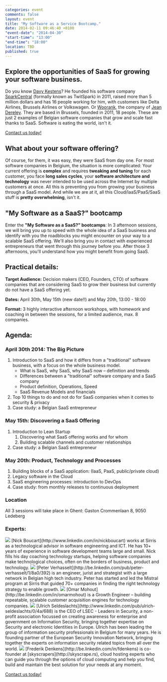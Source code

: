 ```yaml
---
categories: event
comments: false
layout: event
title: "My Software as a Service Bootcamp."
date: 2014-02-11 09:46:40 +0100
"event-date": "2014-04-30"
"start-time": "13:00"
"end-time": "18:00"
location: TBD
published: true
---
```

## Explore the opportunities of SaaS for growing your software business.
Do you know [Davy Kestens](https://twitter.com/davykestens)? He founded his software company [SparkCentral](http://www.sparkcentral.com) (formally known as TwitSpark) in 2011, raised more than 5 million dollars and has 16 people working for him, with customers like Delta Airlines, Brussels Airlines or Volkswagen. Or [Woorank](http://www.woorank.com), the company of [Jean Dereley](http://www.linkedin.com/in/jderely). They are based in Brussels, founded in 2011, 18 people. These are just 2 examples of Belgian software companies that grow and scale fast thanks to SaaS. Software is eating the world, isn't it.
<!-- more -->

<a href="/bootcamp-contact" class="btn btn-success btn-large center">Contact us today!</a>

## What about your software offering?
Of course, for them, it was easy, they were SaaS from day one. For most software companies in Belgium, the situation is more complicated: Your current offering is **complex** and requires **tweaking and tuning** for each customer, you face **long sales cycles**, your **software architecture and technology** was never intended to be used across the Internet by multiple customers at once.  All this is preventing you from growing your business through a SaaS model. And while we are at it, all this Cloud/IaaS/PaaS/SaaS stuff is **pretty overwhelming**, isn't it.

## "My Software as a SaaS?" bootcamp
Enter the **"My Software as a SaaS?" bootcamps**: In 3 afternoon sessions, we will bring you up to speed with the whole idea of a SaaS business and identify with you the roadblocks you might encounter on your way to a scalable SaaS offering. We'll also bring you in contact with experienced entrepreneurs that went through this journey before you. After those 3 afternoons, you'll understand how you might benefit from going SaaS.

## Practical details:

**Target Audience:** Decision makers (CEO, Founders, CTO) of software companies that are considering SaaS to grow their business but currently do not have a SaaS offering yet.

**Dates:** April 30th, May 15th (new date!!) and May 20th, 13:00 - 18:00

**Format:** 3 highly interactive afternoon workshops, with homework and coaching in between the sessions, for a limited audience, max. 8 companies.

## Agenda:

### April 30th 2014: The Big Picture
1. Introduction to SaaS and how it differs from a "traditional" software business, with a focus on the whole business model.
    * What is SaaS, why SaaS, why SaaS now – definition and trends
    * Differences between a "traditional" software company and a SaaS company
    * Product definition, Operations, Speed
    * SaaS Revenue Models and financials 
2. Top 10 things to do and not do for SaaS companies when it comes to security & privacy
3. Case study: a Belgian SaaS entrepreneur

### May 15th: Discovering a SaaS Offering
1. Introduction to Lean Startup
   1. Discovering what SaaS offering works and for whom
   2. Building scalable channels and customer relationships
2. Case study: a Belgian SaaS entrepreneur

### May 20th: Product, Technology and Processes
1. Building blocks of a SaaS application: (IaaS, PaaS, public/private cloud)
2. Legacy software in the Cloud
3. SaaS engineering processes: introduction to DevOps
4. Case study: from monthly releases to continuous deployment

### Location ###
All 3 sessions will take place in Ghent: Gaston Crommenlaan 8, 9050 Ledeberg

### Experts:
<img src="http://www.startathlon.com/images/team/nick.jpg">
[Nick Boucart](http://www.linkedin.com/in/nickboucart) works at Sirris as a technological advisor in software engineering and ICT. He has 10+ years of experience in software development teams large and small. Nick fills his day coaching technology startups, helping software companies make technological choices, often on the borders of business, product and technology.

<img src="http://www.startathlon.com/images/team/peter.jpg">
[Peter Verhasselt](http://be.linkedin.com/pub/peter-verhasselt/1/8a0/392) is an engineer, jurist and strategist with a large network in Belgian high tech industry. Peter has started and led the Mistral program at Sirris that guided 70+ companies in finding the right technology strategy to enable growth.

<img src="http://www.startathlon.com/images/omar.jpg">
[Omar Mohout](http://be.linkedin.com/in/omarmohout) is a Growth Engineer – building repeatable, scalable customer acquisition engines for technology companies.

<img src="/images/partners/seldeslachts.jpg">
[Ulrich Seldeslachts](http://www.linkedin.com/pub/ulrich-seldeslachts/0/4a/688) is the CEO of LSEC - Leaders in Security, a non-profit association focussed on creating awareness for enterprise and government on Information Security, bringing together expertise on Security and electronic Identities in Europe. Ulrich has been leading the group of information security professionals in Belgium for many years. He is founding partner of the European Security Innovation Network, bringing together the experts on information security related topics from all over the world.

<img src="http://www.sirris.be/uploadedImages/News/Denkens.jpg">
[Frederik Denkens](http://be.linkedin.com/in/fdenkens) is co-founder at [skyscrapers](http://skyscrape.rs), cloud hosting experts who can guide you through the options of cloud computing and help you find, build and maintain the best solution for your needs at any moment.	

<a href="/bootcamp-contact" class="btn btn-success btn-large center">Contact us today!</a>